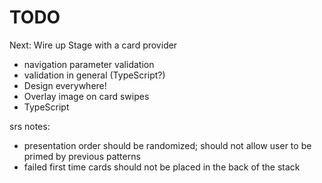 # TODO

Next: Wire up Stage with a card provider

* navigation parameter validation
* validation in general (TypeScript?)
* Design everywhere!
* Overlay image on card swipes
* TypeScript

srs notes:

* presentation order should be randomized; should not allow user to be primed by previous patterns
* failed first time cards should not be placed in the back of the stack
